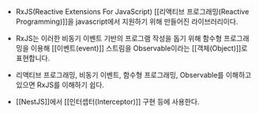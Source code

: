- RxJS(Reactive Extensions For JavaScript) [[리액티브 프로그래밍(Reactive Programming)]]을 javascript에서 지원하기 위해 만들어진 라이브러리이다. 

- RxJS는 이러한 비동기 이벤트 기반의 프로그램 작성을 돕기 위해 함수형 프로그래밍을 이용해 [[이벤트(event)]] 스트림을 Observable이라는 [[객체(Object)]]로 표현합니다.

- 리액티브 프로그래밍, 비동기 이벤트, 함수형 프로그래밍, Observable를 이해하고 있으면 RxJS를 이해하기 쉽다.

- [[NestJS]]에서 [[인터셉터(Interceptor)]] 구현 등에 사용한다.